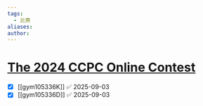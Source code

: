 ```yaml
---
tags:
  - 比赛
aliases: 
author:
---
```

# [The 2024 CCPC Online Contest](https://codeforces.com/gym/105336)

- [x] [[gym105336K]] ✅ 2025-09-03
- [x] [[gym105336D]] ✅ 2025-09-03
